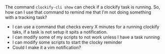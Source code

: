 The command `clockify-cli show` can check if a clockify task is running. So, how can I use that command to remind me that I'm not doing something with a tracking task?

- I can use a command that checks every X minutes for a running clockify taks, if a task is not setup it spits a notification.
- I can modify some of my scripts to not work unless I have a task running
- I can modify some scripts to start the clocky reminder 
- Could I make it a vim notification?